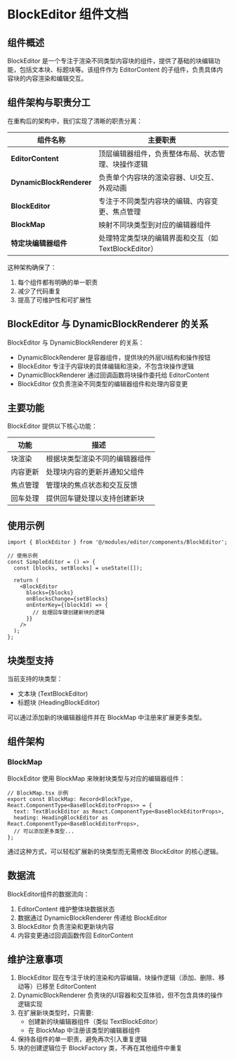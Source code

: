 # BlockEditor 组件文档

## 组件概述
BlockEditor 是一个专注于渲染不同类型内容块的组件，提供了基础的块编辑功能，包括文本块、标题块等。该组件作为 EditorContent 的子组件，负责具体内容块的内容渲染和编辑交互。

## 组件架构与职责分工

在重构后的架构中，我们实现了清晰的职责分离：

| 组件名称                 | 主要职责                                            |
| ------------------------ | --------------------------------------------------- |
| **EditorContent**        | 顶层编辑器组件，负责整体布局、状态管理、块操作逻辑  |
| **DynamicBlockRenderer** | 负责单个内容块的渲染容器、UI交互、外观动画          |
| **BlockEditor**          | 专注于不同类型内容块的编辑、内容变更、焦点管理      |
| **BlockMap**             | 映射不同块类型到对应的编辑器组件                    |
| **特定块编辑器组件**     | 处理特定类型块的编辑界面和交互（如TextBlockEditor） |

这种架构确保了：
1. 每个组件都有明确的单一职责
2. 减少了代码重复
3. 提高了可维护性和可扩展性

## BlockEditor 与 DynamicBlockRenderer 的关系

BlockEditor 与 DynamicBlockRenderer 的关系：
- DynamicBlockRenderer 是容器组件，提供块的外层UI结构和操作按钮
- BlockEditor 专注于内容块的具体编辑和渲染，不包含块操作逻辑
- DynamicBlockRenderer 通过回调函数将块操作委托给 EditorContent
- BlockEditor 仅负责渲染不同类型的编辑器组件和处理内容变更

## 主要功能

BlockEditor 提供以下核心功能：

| 功能     | 描述                           |
| -------- | ------------------------------ |
| 块渲染   | 根据块类型渲染不同的编辑器组件 |
| 内容更新 | 处理块内容的更新并通知父组件   |
| 焦点管理 | 管理块的焦点状态和交互反馈     |
| 回车处理 | 提供回车键处理以支持创建新块   |

## 使用示例

```tsx
import { BlockEditor } from '@/modules/editor/components/BlockEditor';

// 使用示例
const SimpleEditor = () => {
  const [blocks, setBlocks] = useState([]);

  return (
    <BlockEditor
      blocks={blocks}
      onBlocksChange={setBlocks}
      onEnterKey={(blockId) => {
        // 处理回车键创建新块的逻辑
      }}
    />
  );
};
```

## 块类型支持

当前支持的块类型：
- 文本块 (TextBlockEditor)
- 标题块 (HeadingBlockEditor)

可以通过添加新的块编辑器组件并在 BlockMap 中注册来扩展更多类型。

## 组件架构

### BlockMap

BlockEditor 使用 BlockMap 来映射块类型与对应的编辑器组件：

```tsx
// BlockMap.tsx 示例
export const BlockMap: Record<BlockType, React.ComponentType<BaseBlockEditorProps>> = {
  text: TextBlockEditor as React.ComponentType<BaseBlockEditorProps>,
  heading: HeadingBlockEditor as React.ComponentType<BaseBlockEditorProps>,
  // 可以添加更多类型...
};
```

通过这种方式，可以轻松扩展新的块类型而无需修改 BlockEditor 的核心逻辑。

## 数据流

BlockEditor组件的数据流向：

1. EditorContent 维护整体块数据状态
2. 数据通过 DynamicBlockRenderer 传递给 BlockEditor
3. BlockEditor 负责渲染和更新块内容
4. 内容变更通过回调函数传回 EditorContent

## 维护注意事项

1. BlockEditor 现在专注于块的渲染和内容编辑，块操作逻辑（添加、删除、移动等）已移至 EditorContent
2. DynamicBlockRenderer 负责块的UI容器和交互体验，但不包含具体的操作逻辑实现
3. 在扩展新块类型时，只需要:
   - 创建新的块编辑器组件（类似 TextBlockEditor）
   - 在 BlockMap 中注册该类型的编辑器组件
4. 保持各组件的单一职责，避免再次引入重复逻辑
5. 块的创建逻辑位于 BlockFactory 类，不再在其他组件中重复 